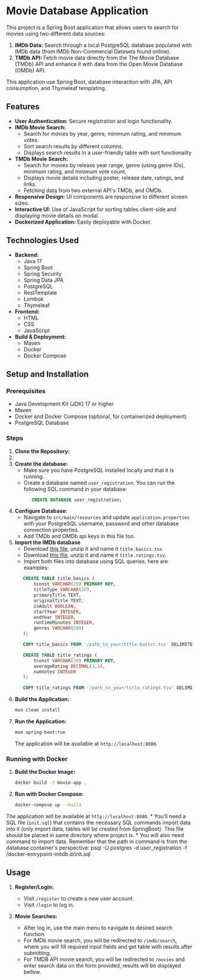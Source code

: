   # Movie Database Application

This project is a Spring Boot application that allows users to search for movies using two different data sources:

1.  **IMDb Data:** Search through a local PostgreSQL database populated with IMDb data (from IMDb Non-Commercial Datasets found online).
2.  **TMDb API:** Fetch movie data directly from the The Movie Database (TMDb) API and enhance it with data from the Open Movie Database (OMDb) API.

This application use Spring Boot, database interaction with JPA, API consumption, and Thymeleaf templating.

## Features

*   **User Authentication:** Secure registration and login functionality.
*   **IMDb Movie Search:**
    *   Search for movies by year, genre, minimum rating, and minimum votes.
    *   Sort search results by different columns.
    *   Displays search results in a user-friendly table with sort functionality
*   **TMDb Movie Search:**
    *   Search for movies by release year range, genre (using genre IDs), minimum rating, and minimum vote count.
    *   Displays movie details including poster, release date, ratings, and links.
    *  Fetching data from two external API's TMDb, and OMDb.
*   **Responsive Design:** UI components are responsive to different screen sizes.
*   **Interactive UI:**  Use of JavaScript for sorting tables client-side and displaying movie details on modal.
*   **Dockerized Application:** Easily deployable with Docker.

## Technologies Used

*   **Backend:**
    *   Java 17
    *   Spring Boot
    *   Spring Security
    *   Spring Data JPA
    *   PostgreSQL
    *   RestTemplate
    *   Lombok
    *   Thymeleaf
*   **Frontend:**
    *   HTML
    *   CSS
    *   JavaScript
*   **Build & Deployment:**
    *   Maven
    *   Docker
    *   Docker Compose

## Setup and Installation

### Prerequisites

*   Java Development Kit (JDK) 17 or higher
*   Maven
*   Docker and Docker Compose (optional, for containerized deployment)
*   PostgreSQL Database

### Steps

1.  **Clone the Repository:**
2.  
3.  **Create the database:**
    * Make sure you have PostgreSQL installed locally and that it is running.
     *  Create a database named `user_registration`. You can run the following SQL command in your database:
        ```sql
           CREATE DATABASE user_registration;
        ```
4.  **Configure Database:**
    *   Navigate to `src/main/resources` and update `application.properties` with your PostgreSQL username, password and other database connection properties.
    *  Add TMDb and OMDb api keys in this file too.
5.  **Import the IMDb database**
    * Download [this file](https://datasets.imdbws.com/title.basics.tsv.gz), unzip it and name it `title.basics.tsv`.
    * Download [this file](https://datasets.imdbws.com/title.ratings.tsv.gz), unzip it and name it `title.ratings.tsv`.
    *  Import both files into database using SQL queries, here are examples:
     ```sql
        CREATE TABLE title_basics (
            tconst VARCHAR(20) PRIMARY KEY,
            titleType VARCHAR(20),
            primaryTitle TEXT,
            originalTitle TEXT,
            isAdult BOOLEAN,
            startYear INTEGER,
            endYear INTEGER,
            runtimeMinutes INTEGER,
            genres VARCHAR(200)
        );

        COPY title_basics FROM '/path_to_your/title.basics.tsv' DELIMITER E'\t' CSV HEADER;

        CREATE TABLE title_ratings (
            tconst VARCHAR(20) PRIMARY KEY,
            averageRating DECIMAL(3,1),
            numVotes INTEGER
        );

        COPY title_ratings FROM '/path_to_your/title.ratings.tsv' DELIMITER E'\t' CSV HEADER;
     ```
6.  **Build the Application:**
    ```bash
    mvn clean install
    ```
7.  **Run the Application:**
    ```bash
    mvn spring-boot:run
    ```
    The application will be available at `http://localhost:8080`.

### Running with Docker

1.  **Build the Docker Image:**
    ```bash
    docker build -t movie-app .
    ```
2.  **Run with Docker Compose:**
    ```bash
    docker-compose up --build
    ```
   The application will be available at `http://localhost:8080`.
    * You'll need a SQL file (`init.sql`) that contains the necessary SQL commands import data into it (only import data, tables will be created from SpringBoot). This file should be placed in same directory where project is.
    *   You will also need command to import data. Remember that the path in command is from the database container's perspective:
                  psql -U postgres -d user_registration -f /docker-entrypoint-initdb.d/init.sql


## Usage

1.  **Register/Login:**
    *   Visit `/register` to create a new user account.
    *   Visit `/login` to log in.

2.  **Movie Searches:**

    *   After log in, use the main menu to navigate to desired search function.
    *   For IMDb movie search, you will be redirected to `/imdb/search`, where you will fill required input fields and get table with results after submitting.
    *   For TMDB API movie search, you will be redirected to `/movies` and enter search data on the form provided, results will be displayed bellow.
